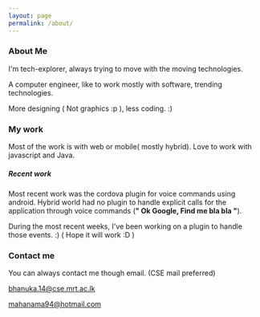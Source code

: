 ```yaml
---
layout: page
permalink: /about/
---
```


### About Me
<p>
  I'm tech-explorer, always trying to move with the moving technologies.

  A computer engineer, like to work mostly with software, trending technologies.

  More designing ( Not graphics :p ), less coding. :)

</p>

### My work

<p>

  Most of the work is with web or mobile( mostly hybrid). Love to work with
  javascript and Java.

</p>

##### Recent work


  Most recent work was the cordova plugin for voice commands using android.
  Hybrid world had no plugin to handle explicit calls for the application through
  voice commands (__" Ok Google, Find me bla bla "__).

  During the most recent weeks,
  I've been working on a plugin to handle those events. :) ( Hope it will work :D )


### Contact me

<p>

  You can always contact me though email. (CSE mail preferred)

</p>

[bhanuka.14@cse.mrt.ac.lk](mailto:bhanuka.14@cse.mrt.ac.lk)

[mahanama94@hotmail.com](mailto:mahanama94@hotmail.com)
